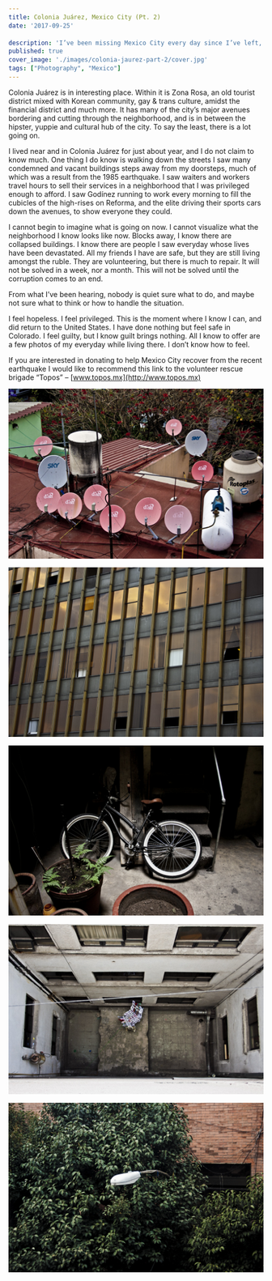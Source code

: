 ```yaml
---
title: Colonia Juárez, Mexico City (Pt. 2)
date: '2017-09-25'

description: 'I’ve been missing Mexico City every day since I’ve left, and now more than ever I want to return and be a part of the community.'
published: true
cover_image: './images/colonia-jaurez-part-2/cover.jpg'
tags: ["Photography", "Mexico"]
---
```


Colonia Juárez is in interesting place. Within it is Zona Rosa, an old tourist district mixed with Korean community, gay & trans culture, amidst the financial district and much more. It has many of the city’s major avenues bordering and cutting through the neighborhood, and is in between the hipster, yuppie and cultural hub of the city. To say the least, there is a lot going on.

I lived near and in Colonia Juárez for just about year, and I do not claim to know much. One thing I do know is walking down the streets I saw many condemned and vacant buildings steps away from my doorsteps, much of which was a result from the 1985 earthquake. I saw waiters and workers travel hours to sell their services in a neighborhood that I was privileged enough to afford. I saw Godínez running to work every morning to fill the cubicles of the high-rises on Reforma, and the elite driving their sports cars down the avenues, to show everyone they could.

I cannot begin to imagine what is going on now. I cannot visualize what the neighborhood I know looks like now. Blocks away, I know there are collapsed buildings. I know there are people I saw everyday whose lives have been devastated. All my friends I have are safe, but they are still living amongst the ruble. They are volunteering, but there is much to repair. It will not be solved in a week, nor a month. This will not be solved until the corruption comes to an end.

From what I’ve been hearing, nobody is quiet sure what to do, and maybe not sure what to think or how to handle the situation.

I feel hopeless. I feel privileged. This is the moment where I know I can, and did return to the United States. I have done nothing but feel safe in Colorado. I feel guilty, but I know guilt brings nothing. All I know to offer are a few photos of my everyday while living there. I don’t know how to feel.

If you are interested in donating to help Mexico City recover from the recent earthquake I would like to recommend this link to the volunteer rescue brigade “Topos” – [www.topos.mx](http://www.topos.mx)

![Many satellite dishes and other things on rooftop](./images/colonia-jaurez-part-2/many-satellite-dishes-on-roof.jpg)

![Gold windows on side of tall residental building](./images/colonia-jaurez-part-2/gold-windows.jpg)

![Bicycle leaning up against stairs](./images/colonia-jaurez-part-2/bicycle-lying-on-stairs.jpg)

![Looking down at courtyard with laundry hange rin center](./images/colonia-jaurez-part-2/looking-down-at-laundry.jpg)

![Street light in tree canopy](./images/colonia-jaurez-part-2/street-light-in-canopy.jpg)
